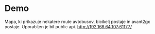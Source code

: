 # Demo

Mapa, ki prikazuje nekatere route avtobusov, bicikelj postaje in avant2go postaje.
Uporabljen je bil public api.
http://192.168.64.107:61177/
